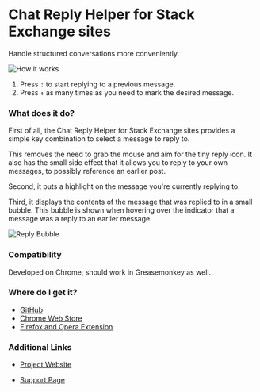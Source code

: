 Chat Reply Helper for Stack Exchange sites
==========================================
Handle structured conversations more conveniently.

![How it works][2]

1. Press `:` to start replying to a previous message.
2. Press `↑` as many times as you need to mark the desired message.

### What does it do?
First of all, the Chat Reply Helper for Stack Exchange sites provides a simple key combination to select a message to reply to.

This removes the need to grab the mouse and aim for the tiny reply icon. It also has the small side effect that it allows you to reply to your own messages, to possibly reference an earlier post.

Second, it puts a highlight on the message you're currently replying to.

Third, it displays the contents of the message that was replied to in a small bubble. This bubble is shown when hovering over the indicator that a message was a reply to an earlier message.

![Reply Bubble][1]

### Compatibility
Developed on Chrome, should work in Greasemonkey as well.

### Where do I get it?

- [GitHub](https://github.com/oliversalzburg/se-chat-reply-highlight)
- [Chrome Web Store](https://chrome.google.com/webstore/detail/stackexchange-chat-reply/edjeilghaflgcdjdldnkdihoaigdhibd)
- [Firefox and Opera Extension](https://drive.google.com/folderview?id=0B4cvFDDdU8JpenpnR3V5aVN3azQ&usp=sharing)

### Additional Links

- [Project Website](https://github.com/oliversalzburg/se-chat-reply-highlight)
- [Support Page](https://github.com/oliversalzburg/se-chat-reply-highlight/issues)

  [1]: http://i.stack.imgur.com/F6vwU.png
  [2]: https://raw.github.com/oliversalzburg/se-chat-reply-highlight/master/640-400.png